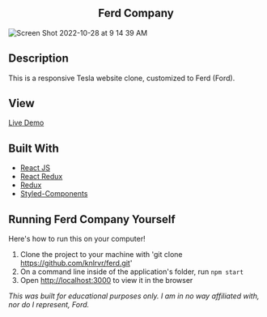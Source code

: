 <h2 align="center"> Ferd Company </h2>

![Screen Shot 2022-10-28 at 9 14 39 AM](https://user-images.githubusercontent.com/91632194/198629165-c8b4b4b1-b4fb-4248-89f8-b867a4b25283.png)

## Description
This is a responsive Tesla website clone, customized to Ferd (Ford). 

## View 
[Live Demo](https://knlrvr.github.io/ferd/)

## Built With 
- [React JS]()
- [React Redux]()
- [Redux]()
- [Styled-Components]()

## Running Ferd Company Yourself
Here's how to run this on your computer!

1. Clone the project to your machine with 'git clone https://github.com/knlrvr/ferd.git'
2. On a command line inside of the application's folder, run `npm start`
3. Open [http://localhost:3000](http://localhost:3000) to view it in the browser

*This was built for educational purposes only. I am in no way affiliated with, nor do I represent, Ford.*
